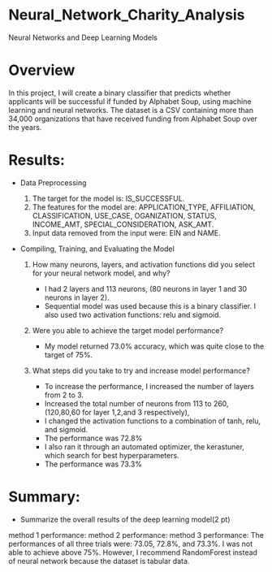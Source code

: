 # Neural_Network_Charity_Analysis
Neural Networks and Deep Learning Models

# Overview 

In this project, I will create a binary classifier that predicts whether applicants will be successful if funded by Alphabet Soup, using machine learning and neural networks. The dataset is a CSV containing more than 34,000 organizations that have received funding from Alphabet Soup over the years. 

# Results:

- Data Preprocessing
    1. The target for the model is: IS_SUCCESSFUL.
    2. The features for the model are: APPLICATION_TYPE, AFFILIATION, CLASSIFICATION, USE_CASE, OGANIZATION, STATUS, INCOME_AMT, SPECIAL_CONSIDERATION, ASK_AMT.
    3. Input data removed from the input were: EIN and NAME.
    
- Compiling, Training, and Evaluating the Model
    1. How many neurons, layers, and activation functions did you select for your neural network model, and why?
    
        - I had 2 layers and 113 neurons, (80 neurons in layer 1 and 30 neurons in layer 2). 
        - Sequential model was used because this is a binary classifier. I also used two activation functions: relu and sigmoid.
       
    2. Were you able to achieve the target model performance?
    
        - My model returned 73.0% accuracy, which was quite close to the target of 75%.     
    
    3. What steps did you take to try and increase model performance? 
    
        - To increase the performance, I increased the number of layers from 2 to 3.
        - Increased the total number of neurons from 113 to 260, (120,80,60 for layer 1,2,and 3 respectively), 
        - I changed the activation functions to a combination of tanh, relu, and sigmoid. 
        - The performance was 72.8%
        - I also ran it through an automated optimizer, the kerastuner, which search for best hyperparameters. 
        - The performance was 73.3%
        
# Summary: 
- Summarize the overall results of the deep learning model(2 pt)

method 1 performance:
method 2 performance:
method 3 performance:
The performances of all three trials were: 73.05, 72.8%, and 73.3%.  I was not able to achieve above 75%.  However, I recommend RandomForest instead of neural network because the dataset is tabular data. 

